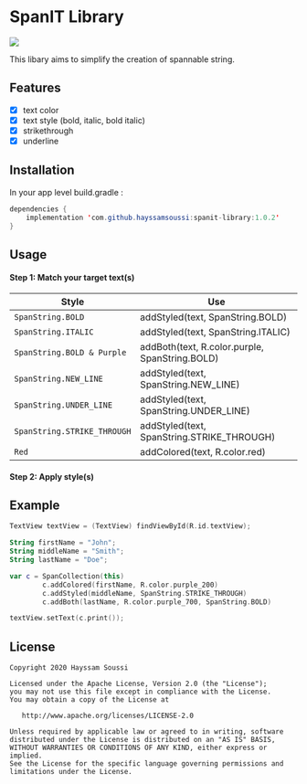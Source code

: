 # SpanIT Library
[![](https://jitpack.io/v/hayssamsoussi/spanit-library.svg)](https://jitpack.io/#hayssamsoussi/spanit-library)

This libary aims to simplify the creation of spannable string.

## Features
- [x] text color
- [x] text style (bold, italic, bold italic)
- [x] strikethrough
- [x] underline

## Installation
In your app level build.gradle :

```java
dependencies {
    implementation 'com.github.hayssamsoussi:spanit-library:1.0.2'
}
```
## Usage
#### Step 1: Match your target text(s)
| Style                       | Use                                     |
| -------------                | ----------------------------------------------- |
| `SpanString.BOLD`                | addStyled(text, SpanString.BOLD)                         |
| `SpanString.ITALIC`                 | addStyled(text, SpanString.ITALIC)                         |
| `SpanString.BOLD & Purple`              | addBoth(text, R.color.purple, SpanString.BOLD)                          |
| `SpanString.NEW_LINE`   | addStyled(text, SpanString.NEW_LINE)    |
| `SpanString.UNDER_LINE`             |  addStyled(text, SpanString.UNDER_LINE)                |
| `SpanString.STRIKE_THROUGH`             | addStyled(text, SpanString.STRIKE_THROUGH)           |
| `Red`                      | addColored(text, R.color.red)                                |

#### Step 2: Apply style(s)

## Example
```kotlin
TextView textView = (TextView) findViewById(R.id.textView);

String firstName = "John";
String middleName = "Smith";
String lastName = "Doe";

var c = SpanCollection(this)
        c.addColored(firstName, R.color.purple_200)
        c.addStyled(middleName, SpanString.STRIKE_THROUGH)
        c.addBoth(lastName, R.color.purple_700, SpanString.BOLD)

textView.setText(c.print());
```

## License
```
Copyright 2020 Hayssam Soussi

Licensed under the Apache License, Version 2.0 (the "License");
you may not use this file except in compliance with the License.
You may obtain a copy of the License at

   http://www.apache.org/licenses/LICENSE-2.0

Unless required by applicable law or agreed to in writing, software
distributed under the License is distributed on an "AS IS" BASIS,
WITHOUT WARRANTIES OR CONDITIONS OF ANY KIND, either express or implied.
See the License for the specific language governing permissions and
limitations under the License.
```

